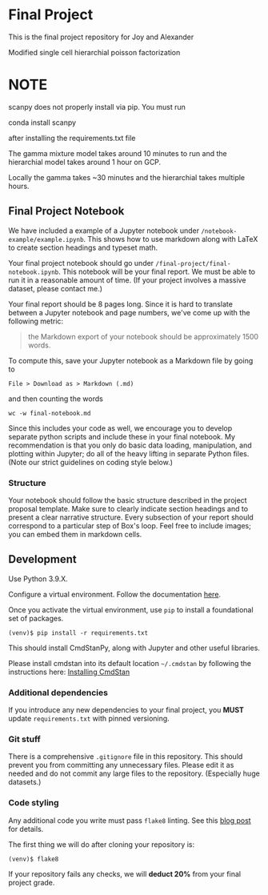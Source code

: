 # Final Project

This is the final project repository for Joy and Alexander 

Modified single cell hierarchial poisson factorization

# NOTE

scanpy does not properly install via pip. You must run 

conda install scanpy

after installing the requirements.txt file

The gamma mixture model takes around 10 minutes to run 
and the hierarchial model takes around 1 hour on GCP.

Locally the gamma takes ~30 minutes and the hierarchial takes multiple hours.

## Final Project Notebook
We have included a example of a Jupyter notebook under
`/notebook-example/example.ipynb`. This shows how to use markdown along with
LaTeX to create section headings and typeset math.

Your final project notebook should go under
`/final-project/final-notebook.ipynb`. This notebook will be your final report.
We must be able to run it in a reasonable amount of time. (If your project
involves a massive dataset, please contact me.)

Your final report should be 8 pages long. Since it is hard to translate between
a Jupyter notebook and page numbers, we've come up with the following metric:
> the Markdown export of your notebook should be approximately 1500 words.

To compute this, save your Jupyter notebook as a Markdown file by going to
```
File > Download as > Markdown (.md)
```
and then counting the words
```
wc -w final-notebook.md
```

Since this includes your code as well, we encourage you to develop separate
python scripts and include these in your final notebook. My recommendation is
that you only do basic data loading, manipulation, and plotting within Jupyter;
do all of the heavy lifting in separate Python files. (Note our strict
guidelines on coding style below.)

### Structure
Your notebook should follow the basic structure described in the project
proposal template. Make sure to clearly indicate section headings and to
present a clear narrative structure. Every subsection of your report should
correspond to a particular step of Box's loop. Feel free to include images; you
can embed them in markdown cells.

## Development
Use Python 3.9.X.

Configure a virtual environment.
Follow the documentation
[here](https://docs.python.org/3.9/tutorial/venv.html).

Once you activate the virtual environment, use `pip` to install a foundational set of
packages.
```{bash}
(venv)$ pip install -r requirements.txt
```

This should install CmdStanPy, along with Jupyter and other useful libraries.

Please install cmdstan into its default location `~/.cmdstan` by following the instructions here: [Installing CmdStan](https://cmdstanpy.readthedocs.io/en/v0.9.77/installation.html#installing-cmdstan)

### Additional dependencies
If you introduce any new dependencies to your final project, you **MUST**
update `requirements.txt` with pinned versioning.

### Git stuff
There is a comprehensive `.gitignore` file in this repository. This should prevent you from committing any unnecessary files. Please edit it as needed and do not commit any large files to the repository. (Especially huge datasets.)

### Code styling
Any additional code you write must pass `flake8` linting. See this
[blog post](https://medium.com/python-pandemonium/what-is-flake8-and-why-we-should-use-it-b89bd78073f2) for details.

The first thing we will do after cloning your repository is:
```{bash}
(venv)$ flake8
```

If your repository fails any checks, we will **deduct 20%** from your final project grade.
